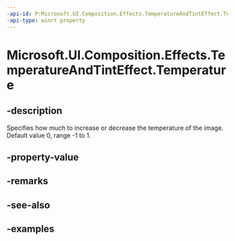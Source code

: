 ```yaml
---
-api-id: P:Microsoft.UI.Composition.Effects.TemperatureAndTintEffect.Temperature
-api-type: winrt property
---
```


<!-- Property syntax.
public float Temperature { get;  set; }
-->

# Microsoft.UI.Composition.Effects.TemperatureAndTintEffect.Temperature

## -description
Specifies how much to increase or decrease the temperature of the image. Default value 0, range -1 to 1.

## -property-value

## -remarks

## -see-also

## -examples

